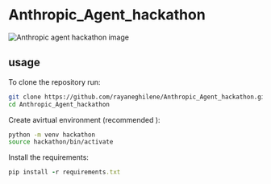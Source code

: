 # Anthropic_Agent_hackathon

![Anthropic agent hackathon image](/Anthropic_Agent_hackathon/Images/image.png)

## usage
To clone the repository run: 

```bash
git clone https://github.com/rayaneghilene/Anthropic_Agent_hackathon.git
cd Anthropic_Agent_hackathon
```


Create avirtual environment (recommended ):
```bash
python -m venv hackathon
source hackathon/bin/activate
```



Install the requirements:

```ruby
pip install -r requirements.txt
```

